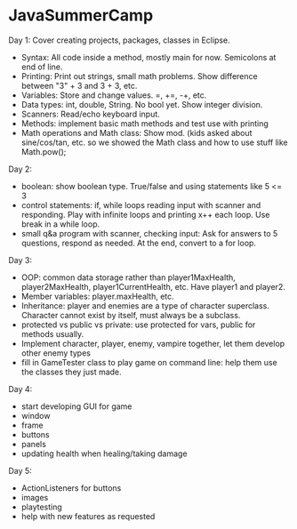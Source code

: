 # JavaSummerCamp

Day 1: Cover creating projects, packages, classes in Eclipse.

- Syntax: All code inside a method, mostly main for now. Semicolons at end of line. 
- Printing: Print out strings, small math problems. Show difference between "3" + 3 and 3 + 3, etc.
- Variables: Store and change values. =, +=, -+, etc.
- Data types: int, double, String. No bool yet. Show integer division.
- Scanners: Read/echo keyboard input.
- Methods: implement basic math methods and test use with printing
- Math operations and Math class: Show mod. (kids asked about sine/cos/tan, etc. so we showed the Math class and how to use stuff like Math.pow();

Day 2:

- boolean: show boolean type. True/false and using statements like 5 <= 3
- control statements: if, while loops reading input with scanner and responding. Play with infinite loops and printing x++ each loop. Use break in a while loop.
- small q&a program with scanner, checking input: Ask for answers to 5 questions, respond as needed. At the end, convert to a for loop.

Day 3:

- OOP: common data storage rather than player1MaxHealth, player2MaxHealth, player1CurrentHealth, etc. Have player1 and player2.
- Member variables: player.maxHealth, etc.
- Inheritance: player and enemies are a type of character superclass. Character cannot exist by itself, must always be a subclass.
- protected vs public vs private: use protected for vars, public for methods usually.
- Implement character, player, enemy, vampire together, let them develop other enemy types
- fill in GameTester class to play game on command line: help them use the classes they just made.

Day 4:

- start developing GUI for game
- window
- frame
- buttons
- panels
- updating health when healing/taking damage

Day 5:

- ActionListeners for buttons
- images
- playtesting
- help with new features as requested
